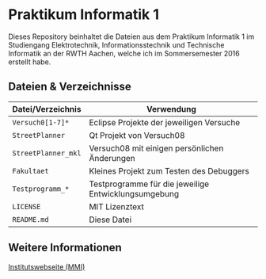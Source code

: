 Praktikum Informatik 1
======================

Dieses Repository beinhaltet die Dateien aus dem Praktikum Informatik 1 im
Studiengang Elektrotechnik, Informationsstechnik und Technische Informatik an
der RWTH Aachen, welche ich im Sommersemester 2016 erstellt habe.


Dateien & Verzeichnisse
-----------------------

| Datei/Verzeichnis   | Verwendung                                           |
|---------------------|------------------------------------------------------|
| `Versuch0[1-7]*`    | Eclipse Projekte der jeweiligen Versuche             |
| `StreetPlanner`     | Qt Projekt von Versuch08                             |
| `StreetPlanner_mkl` | Versuch08 mit einigen persönlichen Änderungen        |
| `Fakultaet`         | Kleines Projekt zum Testen des Debuggers             |
| `Testprogramm_*`    | Testprogramme für die jeweilige Entwicklungsumgebung |
| `LICENSE`           | MIT Lizenztext                                       |
| `README.md`         | Diese Datei                                          |


Weitere Informationen
---------------------

[Institutswebseite (MMI)](https://www.mmi.rwth-aachen.de/praktika/pai-i)
